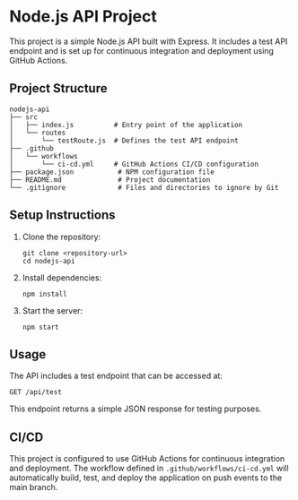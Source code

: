 # Node.js API Project

This project is a simple Node.js API built with Express. It includes a test API endpoint and is set up for continuous integration and deployment using GitHub Actions.

## Project Structure

```
nodejs-api
├── src
│   ├── index.js          # Entry point of the application
│   └── routes
│       └── testRoute.js  # Defines the test API endpoint
├── .github
│   └── workflows
│       └── ci-cd.yml     # GitHub Actions CI/CD configuration
├── package.json           # NPM configuration file
├── README.md              # Project documentation
└── .gitignore             # Files and directories to ignore by Git
```

## Setup Instructions

1. Clone the repository:
   ```
   git clone <repository-url>
   cd nodejs-api
   ```

2. Install dependencies:
   ```
   npm install
   ```

3. Start the server:
   ```
   npm start
   ```

## Usage

The API includes a test endpoint that can be accessed at:
```
GET /api/test
```
This endpoint returns a simple JSON response for testing purposes.

## CI/CD

This project is configured to use GitHub Actions for continuous integration and deployment. The workflow defined in `.github/workflows/ci-cd.yml` will automatically build, test, and deploy the application on push events to the main branch.